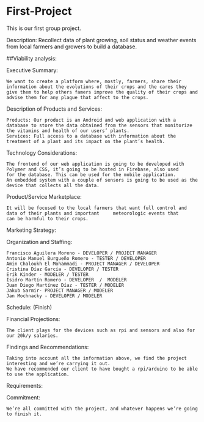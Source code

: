 # First-Project

This is our first group project.

Description: Recollect data of plant growing, soil status and weather events from local farmers and growers to build a database.

##Viability analysis: 

  Executive Summary:
  
    We want to create a platform where, mostly, farmers, share their information about the evolutions of their crops and the cares they     give them to help others famers improve the quality of their crops and advise them for any plague that affect to the crops.

  Description of Products and Services:
  
    Products: Our product is an Android and web application with a database to store the data obtained from the sensors that monitorize     the vitamins and health of our users’ plants.
    Services: Full access to a database with information about the treatment of a plant and its impact on the plant’s health.

  Technology Considerations: 
  
    The frontend of our web application is going to be developed with Polymer and CSS, it’s going to be hosted in Firebase, also used       for the database. This can be used for the mobile application.
    An embedded system with a couple of sensors is going to be used as the device that collects all the data.

  Product/Service Marketplace:
  
    It will be focused to the local farmers that want full control and data of their plants and important     meteorologic events that     can be harmful to their crops. 

  Marketing Strategy:

  Organization and Staffing: 
  
    Francisco Aguilera Moreno - DEVELOPER / PROJECT MANAGER
    Antonio Manuel Burgueño Romero - TESTER / DEVELOPER
    Amin Chaloukh El Mohammadi - PROJECT MANAGER / DEVELOPER
    Cristina Díaz García - DEVELOPER / TESTER
    Erik Kinder - MODELER / TESTER
    Isidro Martín Romero - DEVELOPER  /  MODELER
    Juan Diego Martínez Díaz - TESTER / MODELER
    Jakub Sarmir- PROJECT MANAGER / MODELER
    Jan Mochnacky - DEVELOPER / MODELER

  Schedule:  (Finish)

  Financial Projections:
  
    The client plays for the devices such as rpi and sensors and also for our 20k/y salaries.

  Findings and Recommendations:
  
    Taking into account all the information above, we find the project interesting and we’re carrying it out.
    We have recommended our client to have bought a rpi/arduino to be able to use the application.

  Requirements:
  
  Commitment:
  
    We’re all committed with the project, and whatever happens we’re going to finish it.
